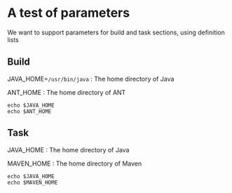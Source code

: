 A test of parameters
====================

We want to support parameters for build and task sections, using definition lists

Build
-----

JAVA_HOME=`/usr/bin/java`
:   The home directory of Java

ANT_HOME
:   The home directory of ANT


    echo $JAVA_HOME
    echo $ANT_HOME

Task
----

JAVA_HOME
:   The home directory of Java

MAVEN_HOME
:   The home directory of Maven


    echo $JAVA_HOME
    echo $MAVEN_HOME

